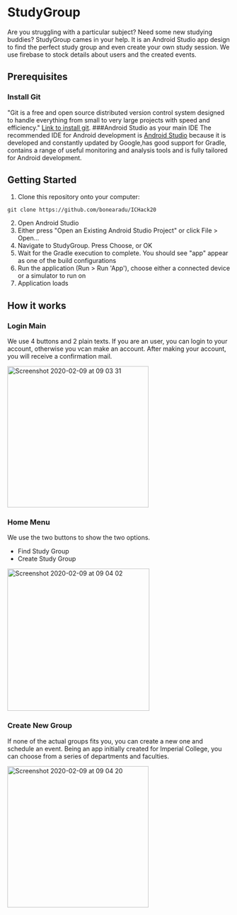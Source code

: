 # StudyGroup
Are you struggling with a particular subject? Need some new studying buddies? StudyGroup cames in your help.
It is an Android Studio app design to find the perfect study group and even create your own study session.
We use firebase to stock details about users and the created events.

## Prerequisites

### Install Git
"Git is a free and open source distributed version control system designed to handle everything from small to 
very large projects with speed and efficiency." [Link to install git](https://git-scm.com/download/).
###Android Studio as your main IDE
The recommended IDE for Android development is [Android Studio](https://developer.android.com/studio) because it
is developed and constantly updated by Google,has good support for Gradle, contains a range of useful monitoring
and analysis tools and is fully tailored for Android development.

## Getting Started
1. Clone this repository onto your computer:
```
git clone https://github.com/bonearadu/ICHack20
```
2. Open Android Studio
3. Either press "Open an Existing Android Studio Project" or click File > Open...
4. Navigate to StudyGroup. Press Choose, or OK
5. Wait for the Gradle execution to complete. You should see "app" appear as one of the build configurations
6. Run the application (Run > Run 'App'), choose either a connected device or a simulator to run on
7. Application loads


## How it works
### Login Main
We use 4 buttons and 2 plain texts.
If you are an user, you can login to your account, otherwise you vcan make an account. After making your account, 
you will receive a confirmation mail.


<img width="319" alt="Screenshot 2020-02-09 at 09 03 31" src="https://user-images.githubusercontent.com/16389241/74099443-c0426b80-4b1b-11ea-8a5f-40d27c099edd.png">

### Home Menu
We use the two buttons to show the two options.
* Find Study Group 
* Create Study Group 



<img width="321" alt="Screenshot 2020-02-09 at 09 04 02" src="https://user-images.githubusercontent.com/16389241/74099442-bfa9d500-4b1b-11ea-9c47-76c0a7ca3432.png">

### Create New Group 
If none of the actual groups fits you, you can create a new one and schedule an event.
Being an app initially created for Imperial College, you can choose from a series of departments and faculties.


<img width="319" alt="Screenshot 2020-02-09 at 09 04 20" src="https://user-images.githubusercontent.com/16389241/74099444-c20c2f00-4b1b-11ea-8958-934b00b93e1c.png">
